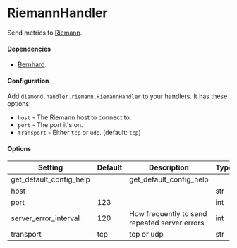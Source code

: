 <!--This file was generated from the python source
Please edit the source to make changes
-->
RiemannHandler
====

Send metrics to [Riemann](http://aphyr.github.com/riemann/).

#### Dependencies

 * [Bernhard](https://github.com/banjiewen/bernhard).

#### Configuration

Add `diamond.handler.riemann.RiemannHandler` to your handlers.
It has these options:

 * `host` - The Riemann host to connect to.
 * `port` - The port it's on.
 * `transport` - Either `tcp` or `udp`. (default: `tcp`)

#### Options

Setting | Default | Description | Type
--------|---------|-------------|-----
get_default_config_help |  | get_default_config_help | 
host |  |  | str
port | 123 |  | int
server_error_interval | 120 | How frequently to send repeated server errors | int
transport | tcp | tcp or udp | str
